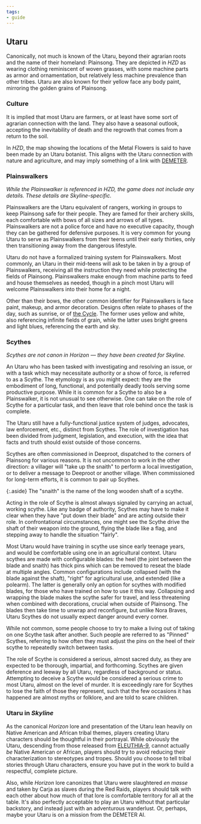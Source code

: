 ```yaml
---
tags:
- guide
---
```


## Utaru

Canonically, not much is known of the Utaru, beyond their agrarian roots and the name of their homeland: Plainsong.
They are depicted in _HZD_ as wearing clothing reminiscent of woven grasses, with some machine parts as armor and ornamentation, but relatively less machine prevalence than other tribes.
Utaru are also known for their yellow face any body paint, mirroring the golden grains of Plainsong.

### Culture

It is implied that most Utaru are farmers, or at least have some sort of agrarian connection with the land.
They also have a seasonal outlook, accepting the inevitability of death and the regrowth that comes from a return to the soil.

In _HZD_, the map showing the locations of the Metal Flowers is said to have been made by an Utaru botanist.
This aligns with the Utaru connection with nature and agriculture, and may imply something of a link with [DEMETER](220-demeter.md).

### Plainswalkers

_While the Plainswalker is referenced in HZD, the game does not include any details.  These details are Skyline-specific._

Plainswalkers are the Utaru equivalent of rangers, working in groups to keep Plainsong safe for their people.
They are famed for their archery skills, each comfortable with bows of all sizes and arrows of all types.
Plainswalkers are not a police force and have no executive capacity, though they can be gathered for defensive purposes.
It is very common for young Utaru to serve as Plainswalkers from their teens until their early thirties, only then transitioning away from the dangerous lifestyle.

Utaru do not have a formalized training system for Plainswalkers.
Most commonly, an Utaru in their mid-teens will ask to be taken in by a group of Plainswalkers, receiving all the instruction they need while protecting the fields of Plainsong.
Plainswalkers make enough from machine parts to feed and house themselves as needed, though in a pinch most Utaru will welcome Plainswalkers into their home for a night.

Other than their bows, the other common identifier for Plainswalkers is face paint, makeup, and armor decoration.
Designs often relate to phases of the day, such as sunrise, or of [the Cycle](415-the-cycle.md).
The former uses yellow and white, also referencing infinite fields of grain, while the latter uses bright greens and light blues, referencing the earth and sky.

### Scythes

_Scythes are not canon in Horizon — they have been created for Skyline._

An Utaru who has been tasked with investigating and resolving an issue, or with a task which may necessitate authority or a show of force, is referred to as a Scythe.
The etymology is as you might expect: they are the embodiment of long, functional, and potentially deadly tools serving some productive purpose.
While it is common for a Scythe to also be a Plainswalker, it is not unusual to see otherwise.
One can take on the role of Scythe for a particular task, and then leave that role behind once the task is complete.

The Utaru still have a fully-functional justice system of judges, advocates, law enforcement, etc., distinct from Scythes.
The role of investigation has been divided from judgment, legislation, and execution, with the idea that facts and truth should exist outside of those concerns.

Scythes are often commissioned in Deeproot, dispatched to the corners of Plainsong for various reasons.
It is not uncommon to work in the other direction: a villager will "take up the snaith" to perform a local investigation, or to deliver a message to Deeproot or another village.
When commissioned for long-term efforts, it is common to pair up Scythes.

{:.aside}
The "snaith" is the name of the long wooden shaft of a scythe.

Acting in the role of Scythe is almost always signaled by carrying an actual, working scythe.
Like any badge of authority, Scythes may have to make it clear when they have "put down their blade" and are acting outside their role.
In confrontational circumstances, one might see the Scythe drive the shaft of their weapon into the ground, flying the blade like a flag, and stepping away to handle the situation "fairly".

Most Utaru would have training in scythe use since early teenage years, and would be comfortable using one in an agricultural context.
Utaru scythes are made with configurable blades: the heel (the joint between the blade and snaith) has thick pins which can be removed to reseat the blade at multiple angles.
Common configurations include collapsed (with the blade against the shaft), "right" for agricultural use, and extended (like a polearm).
The latter is generally only an option for scythes with modified blades, for those who have trained on how to use it this way.
Collapsing and wrapping the blade makes the scythe safer for travel, and less threatening when combined with decorations, crucial when outside of Plainsong.
The blades then take time to unwrap and reconfigure, but unlike Nora Braves, Utaru Scythes do not usually expect danger around every corner.

While not common, some people choose to try to make a living out of taking on one Scythe task after another.
Such people are referred to as "Pinned" Scythes, referring to how often they must adjust the pins on the heel of their scythe to repeatedly switch between tasks.

The role of Scythe is considered a serious, almost sacred duty, as they are expected to be thorough, impartial, and forthcoming.
Scythes are given deference and leeway by all Utaru, regardless of background or status.
Attempting to deceive a Scythe would be considered a serious crime to most Utaru, almost on the level of murder.
It is exceedingly rare for Scythes to lose the faith of those they represent, such that the few occasions it has happened are almost myths or folklore, and are told to scare children.

### Utaru in _Skyline_

As the canonical _Horizon_ lore and presentation of the Utaru lean heavily on Native American and African tribal themes, players creating Utaru characters should be thoughtful in their portrayal.
While obviously the Utaru, descending from those released from [ELEUTHIA-9](240-eleuthia.md), cannot actually _be_ Native American or African, players should try to avoid reducing their characterization to stereotypes and tropes.
Should you choose to tell tribal stories through Utaru characters, ensure you have put in the work to build a respectful, complete picture.

Also, while _Horizon_ lore canonizes that Utaru were slaughtered _en masse_ and taken by Carja as slaves during the Red Raids, players should talk with each other about how much of that lore is comfortable territory for all at the table.
It's also perfectly acceptable to play an Utaru without that particular backstory, and instead just with an adventurous wanderlust.
Or, perhaps, maybe your Utaru is on a mission from the DEMETER AI.
